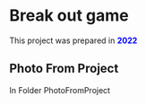 # Break out game

This project was prepared in <span style="color: blue; font-weight: bold;">2022</span>

## Photo From Project
In Folder PhotoFromProject
